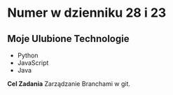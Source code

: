 # Numer w dzienniku 28 i 23 

## Moje Ulubione Technologie
- Python 
- JavaScript 
- Java

**Cel Zadania** Zarządzanie Branchami w git.